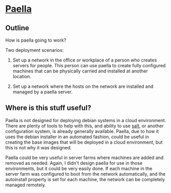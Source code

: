 # [Paella](#)

## Outline

How is paella going to work?

Two deployment scenarios:

1. Set up a network in the office or workplace of a person who creates servers 
   for people.  This person can use paella to create fully configured machines 
   that can be physically carried and installed at another location.

2. Set up a network where the hosts on the network are installed and managed 
   by a paella server.

## Where is this stuff useful?

Paella is not designed for deploying debian systems in a cloud environment.  
There are plenty of tools to help with this, and ability to use 
[salt](saltstack.org), or another configuration system, is already 
generally available.  Paella, due to how it uses the debian installer 
in an automated fashion, could be useful in creating the base images that 
will be deployed in a cloud environment, but this is not why it was 
designed.

Paella could be very useful in server farms where machines are added and 
removed as needed.  Again, I didn't design paella for use in those 
environments, but it could be very easily done.  If each machine in the 
server farm was configured to boot from the network automatically, and 
the autoinstall property is set for each machine, the network can be 
completely managed remotely.
